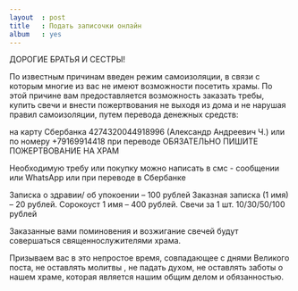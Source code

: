 ```yaml
---
layout  : post
title   : Подать записочки онлайн 
album   : yes
---
```

ДОРОГИЕ БРАТЬЯ И СЕСТРЫ!

По известным причинам введен режим самоизоляции,  в связи с которым многие из вас не имеют возможности посетить храмы. По этой причине вам предоставляется возможность заказать требы, купить свечи и внести пожертвования не выходя из дома и не нарушая правил самоизоляции, путем перевода денежных средств:

на карту Сбербанка 4274320044918996 (Александр Андреевич Ч.) или по номеру +79169914418
при переводе ОБЯЗАТЕЛЬНО ПИШИТЕ ПОЖЕРТВОВАНИЕ НА ХРАМ

Необходимую требу или покупку можно написать в смс - сообщении или WhatsApp  или при переводе в Сбербанке

Записка о здравии/ об упокоении – 100 рублей
Заказная записка (1 имя) – 20 рублей.
Сорокоуст 1 имя – 400 рублей.
Свечи за 1 шт. 10/30/50/100 рублей

Заказанные вами поминовения и возжигание свечей будут совершаться священнослужителями храма.

Призываем вас в это непростое время, совпадающее с днями Великого поста, не оставлять молитвы , не падать духом, не оставлять заботы о нашем храме, которая является нашим общим делом и обязанностью.
